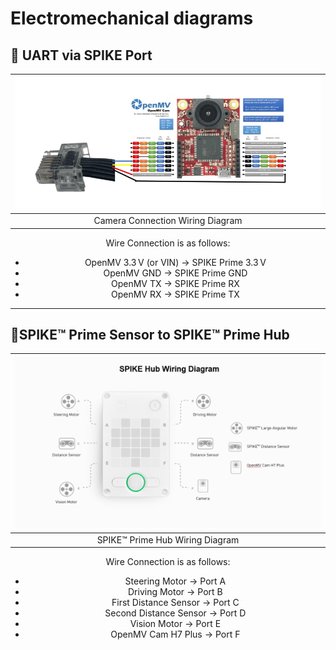 Electromechanical diagrams
====

## 🔌 UART via SPIKE Port

<center>
  
| ![Figure ](../docu-photos/Cam.png) |
|:---------------------:|
| Camera Connection Wiring Diagram

Wire Connection is as follows: 

-  OpenMV 3.3 V (or VIN) → SPIKE Prime 3.3 V
-  OpenMV GND → SPIKE Prime GND
-  OpenMV TX → SPIKE Prime RX
-  OpenMV RX → SPIKE Prime TX

</center>

---

## 🔌SPIKE™ Prime Sensor to SPIKE™ Prime Hub

<center>

| ![Figure ](../docu-photos/spikehub.png) |
|:---------------------:|
| SPIKE™ Prime Hub Wiring Diagram

Wire Connection is as follows: 

-  Steering Motor → Port A
-  Driving Motor → Port B
-  First Distance Sensor → Port C
-  Second Distance Sensor → Port D
-  Vision Motor → Port E
-  OpenMV Cam H7 Plus → Port F

</center>



